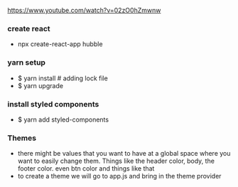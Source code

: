 https://www.youtube.com/watch?v=02zO0hZmwnw

### create react 
- npx create-react-app hubble

### yarn setup
- $ yarn install  # adding lock file 
- $ yarn upgrade 

### install styled components 
- $ yarn add styled-components 

### Themes 
- there might be values that you want to have at a global space where you want to easily change them. Things like the header color, body, the footer color. even btn color and things like that
- to create a theme we will go to app.js  and bring in the theme provider